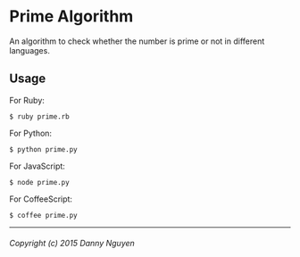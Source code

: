 Prime Algorithm
=========

An algorithm to check whether the number is prime or not in different languages.

## Usage

  For Ruby:
  ```
  $ ruby prime.rb
  ```

  For Python:
  ```
  $ python prime.py
  ```

  For JavaScript:
  ```
  $ node prime.py
  ```

  For CoffeeScript:
  ```
  $ coffee prime.py
  ```

---
###### Copyright (c) 2015 Danny Nguyen

